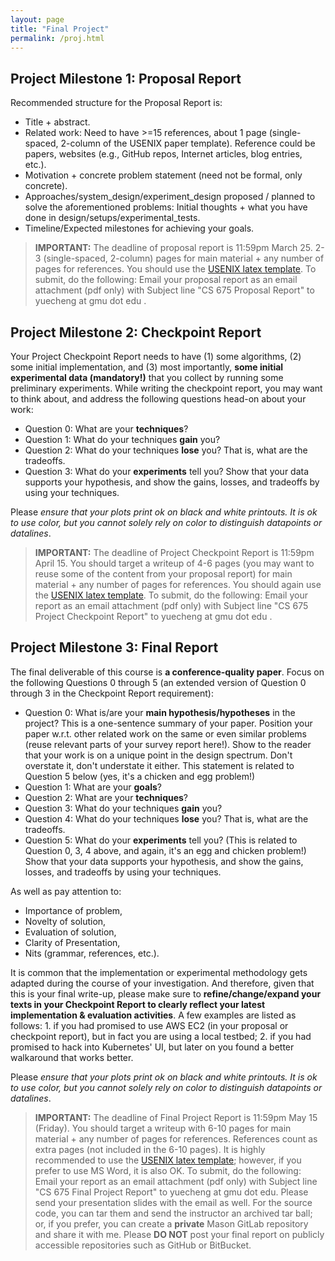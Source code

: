 ```yaml
---
layout: page
title: "Final Project"
permalink: /proj.html
---
```


## Project Milestone 1: Proposal Report

Recommended structure for the Proposal Report is:

* Title + abstract.
* Related work: Need to have >=15 references, about 1 page (single-spaced, 2-column
of the USENIX paper template). Reference could be papers, websites
 (e.g., GitHub repos, Internet articles, blog entries, etc.).
* Motivation + concrete problem statement (need not be formal, only concrete).
* Approaches/system_design/experiment_design proposed / planned to solve the aforementioned
problems: Initial thoughts + what you have done in design/setups/experimental_tests.
* Timeline/Expected milestones for achieving your goals.

> **IMPORTANT:** The deadline of proposal report is 11:59pm March 25.
2-3 (single-spaced, 2-column) pages for
main material + any number of pages for references. You should 
use the [USENIX latex template](https://www.usenix.org/conferences/author-resources/paper-templates).
To submit, do the following: Email your proposal report as an email attachment (pdf only) with Subject
line "CS 675 Proposal Report" to yuecheng at gmu dot edu .


## Project Milestone 2: Checkpoint Report

Your Project Checkpoint Report needs to have (1) some algorithms, (2)
some initial implementation, and (3) most importantly, **some initial
experimental data (mandatory!)** that you collect by running some 
preliminary experiments. While writing the checkpoint report,
you may want to think about, and address the following questions head-on
about your work:

* Question 0: What are your **techniques**?
* Question 1: What do your techniques **gain** you?
* Question 2: What do your techniques **lose** you? That is, what are the tradeoffs.
* Question 3: What do your **experiments** tell you? Show that your data supports your hypothesis, and show the gains, losses, and tradeoffs by using your techniques.

Please *ensure that your plots print ok on black and white printouts.
It is ok to use color, but you cannot solely rely on color to
distinguish datapoints or datalines*.

> **IMPORTANT:** The deadline of Project Checkpoint Report is 11:59pm April 15. You
should target a writeup of 4-6 pages (you may want to reuse some of the content from your
proposal report) for main material + any number of pages for
references. You should again use the [USENIX latex template](https://www.usenix.org/conferences/author-resources/paper-templates).
To submit, do the following: Email your report as an email
attachment (pdf only) with Subject line "CS 675 Project Checkpoint Report" to
yuecheng at gmu dot edu .


## Project Milestone 3: Final Report

The final deliverable of this course is **a conference-quality paper**.
Focus on the following Questions 0 through 5 (an extended version of
Question 0 through 3 in the Checkpoint Report requirement):

* Question 0: What is/are your **main hypothesis/hypotheses** in the project? This is a one-sentence summary of your paper. Position your paper w.r.t. other related work on the same or even similar problems (reuse relevant parts of your survey report here!). Show to the reader that your work is on a unique point in the design spectrum. Don't overstate it, don't understate it either. This statement is related to Question 5 below (yes, it's a chicken and egg problem!)
* Question 1: What are your **goals**?
* Question 2: What are your **techniques**?
* Question 3: What do your techniques **gain** you?
* Question 4: What do your techniques **lose** you? That is, what are the tradeoffs.
* Question 5: What do your **experiments** tell you? (This is related to Question 0, 3, 4 above, and again, it's an egg and chicken problem!) Show that your data supports your hypothesis, and show the gains, losses, and tradeoffs by using your techniques.

As well as pay attention to:

* Importance of problem,
* Novelty of solution,
* Evaluation of solution,
* Clarity of Presentation,
* Nits (grammar, references, etc.).

It is common that the implementation or experimental methodology gets
adapted during the course of your investigation. And therefore, given
that this is your final write-up, please make sure to
**refine/change/expand your texts in your Checkpoint Report to
clearly reflect your latest implementation & evaluation activities**.  A few
examples are listed as follows: 1. if you had promised to use AWS EC2
(in your proposal or checkpoint report), but in fact you are using a
local testbed; 2. if you had promised to hack into Kubernetes' UI,
but later on you found a better walkaround that works better. 

Please *ensure that your plots print ok on black and white printouts.
It is ok to use color, but you cannot solely rely on color to
distinguish datapoints or datalines*.

> **IMPORTANT:** The deadline of Final Project Report is 11:59pm May 15 (Friday). You should
target a writeup with 6-10 pages for main material + any
number of pages for references. References count as extra pages (not included in the 6-10 pages).
It is highly recommended to use the [USENIX latex
template](https://www.usenix.org/conferences/author-resources/paper-templates); however,
if you prefer to use MS Word, it is also OK.
To submit, do the following: Email your report as an email
attachment (pdf only) with Subject line "CS 675 Final Project Report" to
yuecheng at gmu dot edu. Please send your presentation slides with the email
as well. For the source code, you can tar them and send the instructor
an archived tar ball; or, if you prefer, you can create a **private** Mason GitLab repository
and share it with me. 
Please **DO NOT** post your final report on publicly
accessible repositories such as GitHub or BitBucket. 
